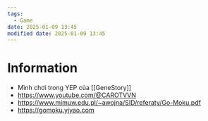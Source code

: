 ```yaml
---
tags:
  - Game
date: 2025-01-09 13:45
modified date: 2025-01-09 13:45
---
```


# Information

- Mình chơi trong YEP của [[GeneStory]]
- https://www.youtube.com/@CAROTVVN
- https://www.mimuw.edu.pl/~awojna/SID/referaty/Go-Moku.pdf
- https://gomoku.yjyao.com
